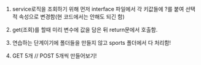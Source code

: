 1. service로직을 조회하기 위해 먼저 interface 파일에서 각 키값들에 ?를 붙여 선택적 속성으로 변경함(현 코드에서는 안해도 되긴 함)

2. get(조회)를 할때 미리 변수에 값을 담은 뒤 return문에서 호출함.

3. 연습하는 단계이기에 폴더들을 만들지 않고 sports 폴더에서 다 처리함!

4. GET 5개 // POST 5개씩 만들어보기!
